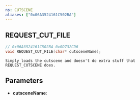 ```yaml
---
ns: CUTSCENE
aliases: ["0x06A3524161C502BA"]
---
```

## REQUEST_CUT_FILE

```c
// 0x06A3524161C502BA 0x0D732CD6
void REQUEST_CUT_FILE(char* cutsceneName);
```

```
Simply loads the cutscene and doesn't do extra stuff that REQUEST_CUTSCENE does.
```

## Parameters
* **cutsceneName**: 

